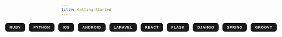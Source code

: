 ```yaml
---
title: Getting Started
---
```

<style>
  #language-selector {
    display: flex;
    justify-content: center;
    margin-top: 20px;
  }

  #language-selector button {
    background-color: #1a1a1a;
    color: #fff;
    border: 2px solid transparent;
    border-radius: 8px;
    padding: 6px 12px; /* Further reduced padding */
    margin: 0 6px; /* Further reduced margin */
    cursor: pointer;
    transition: all 0.3s ease-in-out;
    font-weight: bold;
    text-transform: uppercase;
    letter-spacing: 1px;
    font-size: 0.8em; /* Further reduced font size */
  }

  #language-selector button:hover, #language-selector button:focus {
    background-color: #0d6efd;
    border-color: #0d6efd;
    box-shadow: 0 4px 8px rgba(0, 0, 0, 0.2);
    transform: translateY(-2px);
  }

  #language-selector button:active {
    transform: translateY(1px);
    box-shadow: none;
  }
</style>

  <div id="language-selector">
    <button data-language="ruby">Ruby</button>
    <button data-language="python">Python</button>
    <button data-language="ios">IOS</button>
    <button data-language="android">Android</button>
    <button data-language="laravel">Laravel</button>
    <button data-language="react">React</button>
    <button data-language="flask">Flask</button>
    <button data-language="django">Django</button>
    <button data-language="spring">Spring</button>
    <button data-language="groovy">Groovy</button>
  </div>

  <div id="content-ruby" class="language-content" style="display:none;">

  ## Ruby

  </div>
  <div id="content-python" class="language-content" style="display:none;">
    
   ## Python
    
  </div>
  <div id="content-ios" class="language-content" style="display:none;">
    
   ## IOS
    
  </div>
  <div id="content-android" class="language-content" style="display:none;">
    
   ## Android
    
  </div>
  <div id="content-laravel" class="language-content" style="display:none;">
    
   ## Laravel
    
  </div>
  <div id="content-react" class="language-content" style="display:none;">
    
   ## React
    
  </div>
  <div id="content-flask" class="language-content" style="display:none;">
    
   ## Flask
    
  </div>
  <div id="content-django" class="language-content" style="display:none;">
    
   ## Django
    
  </div>
  <div id="content-spring" class="language-content" style="display:none;">
    
   ## Spring
    
  </div>
  <div id="content-groovy" class="language-content" style="display:none;">
    
   ## Groovy
    
  </div>
</section>

  <script>
    document.addEventListener('DOMContentLoaded', function () {
      document.querySelectorAll('#language-selector button').forEach(button => {
        button.addEventListener('click', function () {
          document.querySelectorAll('.language-content').forEach(content => {
            content.style.display = 'none'; // Hide all content
          });
          const language = this.getAttribute('data-language');
          document
            .querySelector(`#content-${language}`)
            .style
            .display = 'block'; // Show selected language content
        });
      });
    });
  </script>